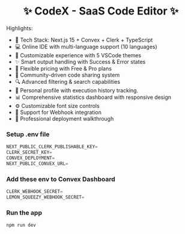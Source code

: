 <h1 align="center">✨ CodeX - SaaS Code Editor ✨</h1>

Highlights:

- 🚀 Tech Stack: Next.js 15 + Convex + Clerk + TypeScript
- 💻 Online IDE with multi-language support (10 languages)
- 🎨 Customizable experience with 5 VSCode themes
- ✨ Smart output handling with Success & Error states
- 💎 Flexible pricing with Free & Pro plans
- 🤝 Community-driven code sharing system
- 🔍 Advanced filtering & search capabilities
- 👤 Personal profile with execution history tracking.
- 📊 Comprehensive statistics dashboard with responsive design
- ⚙️ Customizable font size controls
- 🔗  Support for Webhook integration 
- 🌟 Professional deployment walkthrough

### Setup .env file

```js
NEXT_PUBLIC_CLERK_PUBLISHABLE_KEY=
CLERK_SECRET_KEY=    
CONVEX_DEPLOYMENT=
NEXT_PUBLIC_CONVEX_URL=
```

### Add these env to Convex Dashboard

```js
CLERK_WEBHOOK_SECRET=
LEMON_SQUEEZY_WEBHOOK_SECRET=
```

### Run the app

```shell
npm run dev
```
